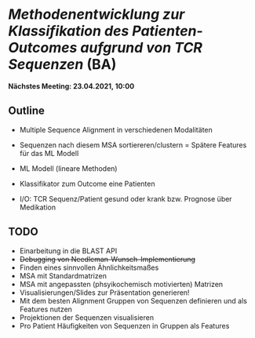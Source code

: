 # _Methodenentwicklung zur Klassifikation des Patienten-Outcomes aufgrund von TCR Sequenzen_ (BA)

**Nächstes Meeting: 23.04.2021, 10:00**


## Outline
- Multiple Sequence Alignment in verschiedenen Modalitäten

- Sequenzen nach diesem MSA sortiereren/clustern = Spätere Features für das ML Modell
- ML Modell (lineare Methoden)
- Klassifikator zum Outcome eine Patienten
- I/O: TCR Sequenz/Patient gesund oder krank bzw. Prognose über Medikation

## TODO

- Einarbeitung in die BLAST API
- ~~Debugging von Needleman-Wunsch-Implementierung~~
- Finden eines sinnvollen Ähnlichkeitsmaßes
- MSA mit Standardmatrizen
- MSA mit angepassten (phsyikochemisch motivierten) Matrizen
- Visualisierungen/Slides zur Präsentation generieren!
- Mit dem besten Alignment Gruppen von Sequenzen definieren und als Features nutzen
- Projektionen der Sequenzen visualisieren
- Pro Patient Häufigkeiten von Sequenzen in Gruppen als Features
